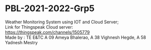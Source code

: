 # PBL-2021-2022-Grp5

Weather Monitoring System using IOT and Cloud Server;
<br>
Link for Thingspeak Cloud server: https://thingspeak.com/channels/1505779
<br>
Made by : TE E&TC
A 09 Ameya Bhalerao, 
A 38 Vighnesh Hegde,
A 58 Yadnesh Mestry

